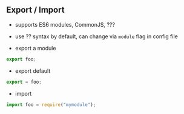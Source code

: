 ## Export / Import

<!-- ToDo: Finish -->

- supports ES6 modules, CommonJS, ???

- use ?? syntax by default, can change via `module` flag in config file
- export a module

```javascript
export foo;
```


- export default

```javascript
export = foo;
```

- import
```javascript
import foo = require("mymodule");
```

